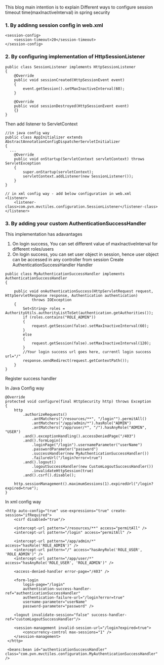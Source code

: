 This blog main intention is to explain Different ways to configure session timeout time(maxInactiveInterval) in spring security

### 1. By addinng session config in web.xml
```
<session-config>
    <session-timeout>20</session-timeout>
</session-config>
```

### 2. By configuring implementation of HttpSessionListener
```
public class SessionListener implements HttpSessionListener
{
	@Override
	public void sessionCreated(HttpSessionEvent event)
	{
		event.getSession().setMaxInactiveInterval(60);
	}

	@Override
	public void sessionDestroyed(HttpSessionEvent event)
	{}
}
```
Then add listener to ServletContext 
```
//in java config way
public class AppInitializer extends AbstractAnnotationConfigDispatcherServletInitializer
{
  ...	
	@Override
	public void onStartup(ServletContext servletContext) throws ServletException
	{
		super.onStartup(servletContext);   
		servletContext.addListener(new SessionListener());
	}
}

// in xml config way - add below configuration in web.xml
<listener>
	<listener-class>com.pvn.mvctiles.configuration.SessionListener</listener-class>
</listener>
```

### 3. By adding your custom AuthenticationSuccessHandler
This implementation has adavantages
1. On login success, You can set different value of maxInactiveInterval for different roles/users
2. On login success, you can set user object in session, hence user object can be accessed in any controller from session
Create AuthenticationSuccessHandler Handler
```
public class MyAuthenticationSuccessHandler implements AuthenticationSuccessHandler
{

	public void onAuthenticationSuccess(HttpServletRequest request, HttpServletResponse response, Authentication authentication)
			throws IOException 
	{
        Set<String> roles = AuthorityUtils.authorityListToSet(authentication.getAuthorities());
        if (roles.contains("ROLE_ADMIN"))
        {
        	request.getSession(false).setMaxInactiveInterval(60);
        }
        else
        {
        	request.getSession(false).setMaxInactiveInterval(120);
        }
        //Your login success url goes here, currentl login success url="/"
        response.sendRedirect(request.getContextPath());
    }
}
```
Register success handler

In Java Config way
```
@Override
protected void configure(final HttpSecurity http) throws Exception
{
	http
		.authorizeRequests()
			.antMatchers("/resources/**", "/login"").permitAll()
			.antMatchers("/app/admin/*").hasRole("ADMIN")
			.antMatchers("/app/user/*", "/").hasAnyRole("ADMIN", "USER")
		.and().exceptionHandling().accessDeniedPage("/403")
		.and().formLogin()
			.loginPage("/login").usernameParameter("userName")
			.passwordParameter("password")
			.successHandler(new MyAuthenticationSuccessHandler())
			.failureUrl("/login?error=true")
		.and().logout()
			.logoutSuccessHandler(new CustomLogoutSuccessHandler())
			.invalidateHttpSession(true)
		.and().csrf().disable();

	http.sessionManagement().maximumSessions(1).expiredUrl("/login?expired=true");
}
```
In xml config way
```
<http auto-config="true" use-expressions="true" create-session="ifRequired">
	<csrf disabled="true"/>

	<intercept-url pattern="/resources/**" access="permitAll" />
	<intercept-url pattern="/login" access="permitAll" />

	<intercept-url pattern="/app/admin/*" access="hasRole('ROLE_ADMIN')" />
	<intercept-url pattern="/" access="hasAnyRole('ROLE_USER', 'ROLE_ADMIN')" />
	<intercept-url pattern="/app/user/*" access="hasAnyRole('ROLE_USER', 'ROLE_ADMIN')" />

	<access-denied-handler error-page="/403" />

	<form-login 
	    login-page="/login"
	    authentication-success-handler-ref="authenticationSuccessHandler"
	    authentication-failure-url="/login?error=true" 
	    username-parameter="userName"
	    password-parameter="password" />

	<logout invalidate-session="false" success-handler-ref="customLogoutSuccessHandler"/>

	<session-management invalid-session-url="/login?expired=true">
		<concurrency-control max-sessions="1" />
	</session-management>
 </http>
 
 <beans:bean id="authenticationSuccessHandler" class="com.pvn.mvctiles.configuration.MyAuthenticationSuccessHandler" />
 
 ```
